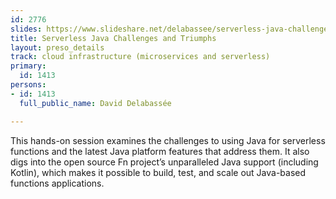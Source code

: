 ```yaml
---
id: 2776
slides: https://www.slideshare.net/delabassee/serverless-java-challenges-and-triumphs
title: Serverless Java Challenges and Triumphs
layout: preso_details
track: cloud infrastructure (microservices and serverless)
primary:
  id: 1413
persons:
- id: 1413
  full_public_name: David Delabassée

---
```

This hands-on session examines the challenges to using Java for serverless functions and the latest Java platform features that address them. It also digs into the open source Fn project’s unparalleled Java support (including Kotlin), which makes it possible to build, test, and scale out Java-based functions applications.
